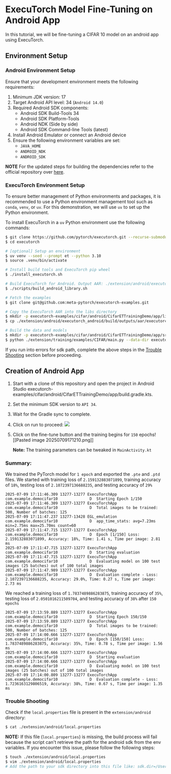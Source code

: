 # ExecuTorch Model Fine-Tuning on Android App

In this tutorial, we will be fine-tuning a CIFAR 10 model on an android app using ExecuTorch.

## Environment Setup

### Android Environment Setup

Ensure that your development environment meets the following requirements:

1. Minimum JDK version: 17
2. Target Android API level: 34 (`Android 14.0`)
3. Required Android SDK components:
   - Android SDK Build-Tools 34
   - Android SDK Platform-Tools
   - Android NDK (Side by side)
   - Android SDK Command-line Tools (latest)
4. Install Android Emulator or connect an Android device
5. Ensure the following environment variables are set:
   - `JAVA_HOME`
   - `ANDROID_NDK`
   - `ANDROID_SDK`

**NOTE** For the updated steps for building the dependencies refer to the official repository over [here](https://github.com/pytorch/executorch/blob/main/extension/android/README.md).

### ExecuTorch Environment Setup

To ensure better management of Python environments and packages, it is recommended to use a Python environment management tool such as `conda`, `venv`, or `uv`. For this demonstration, we will use `uv` to set up the Python environment.

To install ExecuTorch in a `uv` Python environment use the following commands:

```bash
$ git clone https://github.com/pytorch/executorch.git --recurse-submodules
$ cd executorch

# [optional] Setup an environment
$ uv venv --seed --prompt et --python 3.10
$ source .venv/bin/activate

# Install build tools and ExecuTorch pip wheel
$ ./install_executorch.sh

# Build ExecuTorch for Android. Output AAR: ./extension/android/executorch_android/build/outputs/aar/executorch_android-debug.aar
$ ./scripts/build_android_library.sh

# Fetch the examples
$ git clone git@github.com:meta-pytorch/executorch-examples.git

# Copy the ExecuTorch AAR into the libs directory
$ mkdir -p executorch-examples/cifar/android/CifarETTrainingDemo/app/libs
$ cp ./extension/android/executorch_android/build/outputs/aar/executorch_android-debug.aar executorch-examples/cifar/android/CifarETTrainingDemo/app/libs/executorch.aar

# Build the data and models
$ mkdir -p executorch-examples/cifar/android/CifarETTrainingDemo/app/src/main/assets/
$ python ./extension/training/examples/CIFAR/main.py --data-dir executorch-examples/cifar/android/CifarETTrainingDemo/app/src/main/assets/ --model-path executorch-examples/cifar/android/CifarETTrainingDemo/app/src/main/assets/cifar10_model.pth --pte-model-path executorch-examples/cifar/android/CifarETTrainingDemo/app/src/main/assets/cifar10_model.pte --split-pte-model-path executorch-examples/cifar/android/CifarETTrainingDemo/app/src/main/assets/cifar10_model_pte_only.pte --save-pt-json executorch-examples/cifar/android/CifarETTrainingDemo/app/src/main/assets/cifar10_pt.json --save-et-json executorch-examples/cifar/android/CifarETTrainingDemo/app/src/main/assets/cifar10_et.json --ptd-model-dir executorch-examples/cifar/android/CifarETTrainingDemo/app/src/main/assets/ --epochs 5 --fine-tune-epochs 10
```

If you run into errors for sdk path, complete the above steps in the [Trouble Shooting](#trouble-shooting) section before proceeding.

## Creation of Android App

1. Start with a clone of this repository and open the project in Android Studio executorch-examples/cifar/android/CifarETTrainingDemo/app/build.gradle.kts.

2. Set the minimum SDK version to `API 34`.

3. Wait for the Gradle sync to complete.

4. Click on run to proceed: ![](./images/Pasted%20image%2020250709170837.png)

5. Click on the fine-tune button and the training begins for `150` epochs![[Pasted image 20250709171210.png]]

    **Note:** The training parameters can be tweaked in `MainActivity.kt`

### Summary:

We trained the PyTorch model for `1 epoch` and exported the `.pte` and `.ptd` files. We started with training loss of `2.159132883071899`, training accuracy of `18%`, testing loss of `2.1072397136688235`, and testing accuracy of `29%`

```log
2025-07-09 17:11:46.309 13277-13277 ExecuTorchApp           com.example.democifar10              D  Starting Epoch 1/150
2025-07-09 17:11:46.309 13277-13277 ExecuTorchApp           com.example.democifar10              D  Total images to be trained: 500, Number of batches: 125
2025-07-09 17:11:47.237 13277-13428 EGL_emulation           com.example.democifar10              D  app_time_stats: avg=7.23ms min=2.75ms max=25.70ms count=60
2025-07-09 17:11:47.715 13277-13277 ExecuTorchApp           com.example.democifar10              D  Epoch [1/150] Loss: 2.159132883071899, Accuracy: 18%, Time: 1.41 s, Time per image: 2.81 ms
2025-07-09 17:11:47.715 13277-13277 ExecuTorchApp           com.example.democifar10              D  Starting evaluation
2025-07-09 17:11:47.715 13277-13277 ExecuTorchApp           com.example.democifar10              D  Evaluating model on 100 test images (25 batches) out of 100 total images
2025-07-09 17:11:47.989 13277-13277 ExecuTorchApp           com.example.democifar10              D  Evaluation complete - Loss: 2.1072397136688235, Accuracy: 29.0%, Time: 0.27 s, Time per image: 2.73 ms
```

We reached a training loss of `1.7837489886283875`, training accuracy of `35%`, testing loss of `2.0501016211509704`, and testing accuracy of `38%` after `150 epochs`

```log
2025-07-09 17:13:59.889 13277-13277 ExecuTorchApp           com.example.democifar10              D  Starting Epoch 150/150
2025-07-09 17:13:59.889 13277-13277 ExecuTorchApp           com.example.democifar10              D  Total images to be trained: 500, Number of batches: 125
2025-07-09 17:14:00.666 13277-13277 ExecuTorchApp           com.example.democifar10              D  Epoch [150/150] Loss: 1.7837489886283875, Accuracy: 35%, Time: 0.78 s, Time per image: 1.56 ms
2025-07-09 17:14:00.666 13277-13277 ExecuTorchApp           com.example.democifar10              D  Starting evaluation
2025-07-09 17:14:00.666 13277-13277 ExecuTorchApp           com.example.democifar10              D  Evaluating model on 100 test images (25 batches) out of 100 total images
2025-07-09 17:14:00.809 13277-13277 ExecuTorchApp           com.example.democifar10              D  Evaluation complete - Loss: 1.7236163129806519, Accuracy: 38%, Time: 0.67 s, Time per image: 1.35 ms
```

### Trouble Shooting

Check if the `local.properties` file is present in the `extension/android` directory:

```bash
$ cat ./extension/android/local.properties
```

**NOTE:** If this file (`local.properties`) is missing, the build process will fail because the script can't retrieve the path for the android sdk from the env variables. If you encounter this issue, please follow the following steps:

```bash
$ touch ./extension/android/local.properties
$ vim ./extension/android/local.properties
# Add the path to your sdk directory into this file like: sdk.dir=/Users/<USERNAME>/Library/Android/sdk
```
